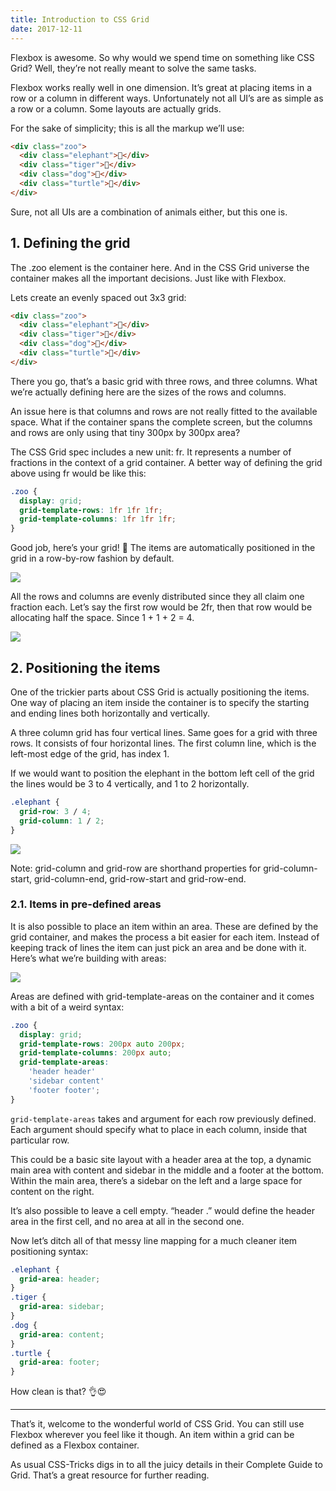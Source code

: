 ```yaml
---
title: Introduction to CSS Grid
date: 2017-12-11
---
```


Flexbox is awesome. So why would we spend time on something like CSS Grid? Well, they’re not really meant to solve the same tasks.

Flexbox works really well in one dimension. It’s great at placing items in a row or a column in different ways. Unfortunately not all UI’s are as simple as a row or a column. Some layouts are actually grids.

For the sake of simplicity; this is all the markup we’ll use:

```html
<div class="zoo">
  <div class="elephant">🐘</div>
  <div class="tiger">🐯</div>
  <div class="dog">🐶</div>
  <div class="turtle">🐢</div>
</div>
```

Sure, not all UIs are a combination of animals either, but this one is.

## 1. Defining the grid

The .zoo element is the container here. And in the CSS Grid universe the container makes all the important decisions. Just like with Flexbox.

Lets create an evenly spaced out 3x3 grid:

```html
<div class="zoo">
  <div class="elephant">🐘</div>
  <div class="tiger">🐯</div>
  <div class="dog">🐶</div>
  <div class="turtle">🐢</div>
</div>
```

There you go, that’s a basic grid with three rows, and three columns. What we’re actually defining here are the sizes of the rows and columns.

An issue here is that columns and rows are not really fitted to the available space. What if the container spans the complete screen, but the columns and rows are only using that tiny 300px by 300px area?

The CSS Grid spec includes a new unit: fr. It represents a number of fractions in the context of a grid container. A better way of defining the grid above using fr would be like this:

```css
.zoo {
  display: grid;
  grid-template-rows: 1fr 1fr 1fr;
  grid-template-columns: 1fr 1fr 1fr;
}
```

Good job, here’s your grid! 👊 The items are automatically positioned in the grid in a row-by-row fashion by default.

<img src="./01.png" />

All the rows and columns are evenly distributed since they all claim one fraction each. Let’s say the first row would be 2fr, then that row would be allocating half the space. Since 1 + 1 + 2 = 4.

<img src="02.png" />

## 2. Positioning the items

One of the trickier parts about CSS Grid is actually positioning the items. One way of placing an item inside the container is to specify the starting and ending lines both horizontally and vertically.

A three column grid has four vertical lines. Same goes for a grid with three rows. It consists of four horizontal lines. The first column line, which is the left-most edge of the grid, has index 1.

If we would want to position the elephant in the bottom left cell of the grid the lines would be 3 to 4 vertically, and 1 to 2 horizontally.

```css
.elephant {
  grid-row: 3 / 4;
  grid-column: 1 / 2;
}
```

<img src="03.png" />

Note: grid-column and grid-row are shorthand properties for grid-column-start, grid-column-end, grid-row-start and grid-row-end.

### 2.1. Items in pre-defined areas

It is also possible to place an item within an area. These are defined by the grid container, and makes the process a bit easier for each item. Instead of keeping track of lines the item can just pick an area and be done with it. Here’s what we’re building with areas:

<img src="04.png" />

Areas are defined with grid-template-areas on the container and it comes with a bit of a weird syntax:

```css
.zoo {
  display: grid;
  grid-template-rows: 200px auto 200px;
  grid-template-columns: 200px auto;
  grid-template-areas:
    'header header'
    'sidebar content'
    'footer footer';
}
```

`grid-template-areas` takes and argument for each row previously defined. Each argument should specify what to place in each column, inside that particular row.

This could be a basic site layout with a header area at the top, a dynamic main area with content and sidebar in the middle and a footer at the bottom. Within the main area, there’s a sidebar on the left and a large space for content on the right.

It’s also possible to leave a cell empty. “header .” would define the header area in the first cell, and no area at all in the second one.

Now let’s ditch all of that messy line mapping for a much cleaner item positioning syntax:

```css
.elephant {
  grid-area: header;
}
.tiger {
  grid-area: sidebar;
}
.dog {
  grid-area: content;
}
.turtle {
  grid-area: footer;
}
```

How clean is that? 👌😍

---

That’s it, welcome to the wonderful world of CSS Grid. You can still use Flexbox wherever you feel like it though. An item within a grid can be defined as a Flexbox container.

As usual CSS-Tricks digs in to all the juicy details in their Complete Guide to Grid. That’s a great resource for further reading.
